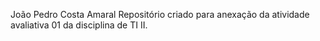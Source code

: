 João Pedro Costa Amaral
Repositório criado para anexação da atividade avaliativa 01 da disciplina de TI II.
